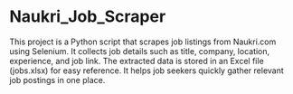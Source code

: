 # Naukri_Job_Scraper
This project is a Python script that scrapes job listings from Naukri.com using Selenium. It collects job details such as title, company, location, experience, and job link. The extracted data is stored in an Excel file (jobs.xlsx) for easy reference. It helps job seekers quickly gather relevant job postings in one place.
